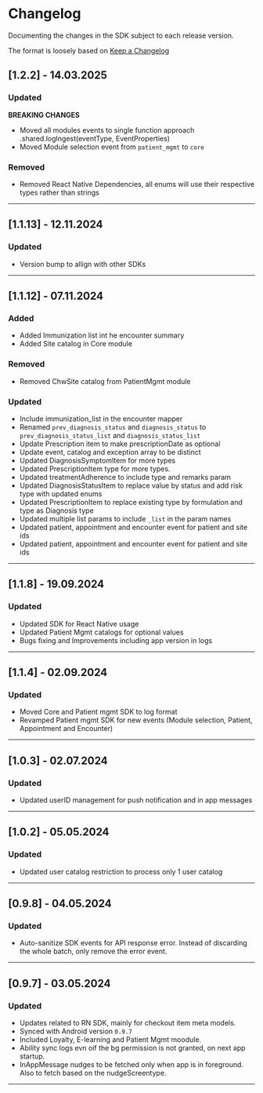# Changelog

Documenting the changes in the SDK subject to each release version.

The format is loosely based on [Keep a Changelog](https://keepachangelog.com/en/1.0.0/)

## **[1.2.2]  - 14.03.2025**

### **Updated**
**BREAKING CHANGES**
- Moved all modules events to single function approach <ModuleName>.shared.logIngest(eventType, EventProperties)
- Moved Module selection event from `patient_mgmt` to `core`

### **Removed**
- Removed React Native Dependencies, all enums will use their respective types rather than strings


----


## **[1.1.13]  - 12.11.2024**

### **Updated**
- Version bump to allign with other SDKs


----


## **[1.1.12]  - 07.11.2024**

### **Added**
- Added Immunization list int he encounter summary
- Added Site catalog in Core module

### **Removed**
- Removed ChwSite catalog from PatientMgmt module

### **Updated**
- Include immunization_list in the encounter mapper
- Renamed `prev_diagnosis_status` and `diagnosis_status` to `prev_diagnosis_status_list` and `diagnosis_status_list`
- Update Prescription item to make prescriptionDate as optional
- Update event, catalog and exception array to be distinct
- Updated DiagnosisSymptomItem for more types
- Updated PrescriptionItem type for more types.
- Updated treatmentAdherence to include type and remarks param
- Updated DiagnosisStatusItem to replace value by status and add risk type with updated enums
- Updated PrescriptionItem to replace existing type by formulation and type as Diagnosis type
- Updated multiple list params to include `_list` in the param names
- Updated patient, appointment and encounter event for patient and site ids
- Updated patient, appointment and encounter event for patient and site ids


----


## **[1.1.8]  - 19.09.2024**

### **Updated**
- Updated SDK for React Native usage
- Updated Patient Mgmt catalogs for optional values
- Bugs fixing and Improvements including app version in logs
                                                  

----


## **[1.1.4]  - 02.09.2024**

### **Updated**
- Moved Core and Patient mgmt SDK to log format
- Revamped Patient mgmt SDK for new events (Module selection, Patient, Appointment and Encounter)
                                                  

----

## **[1.0.3]  - 02.07.2024**

### **Updated**
- Updated userID management for push notification and in app messages
                                                  

----

## **[1.0.2]  - 05.05.2024**

### **Updated**
- Updated user catalog restriction to process only 1 user catalog
                                                  

----


## **[0.9.8]  - 04.05.2024**

### **Updated**
- Auto-sanitize SDK events for API response error. Instead of discarding the whole batch, only remove the error event.
                                                  

----


## **[0.9.7]  - 03.05.2024**

### **Updated**
- Updates related to RN SDK, mainly for checkout item meta models.
- Synced with Android version `0.9.7`
- Included Loyalty, E-learning and Patient Mgmt moodule.
- Ability sync logs evn oif the bg permission is not granted, on next app startup.
- InAppMessage nudges to be fetched only when app is in foreground. Also to fetch based on the nudgeScreentype.
                                                  

----
